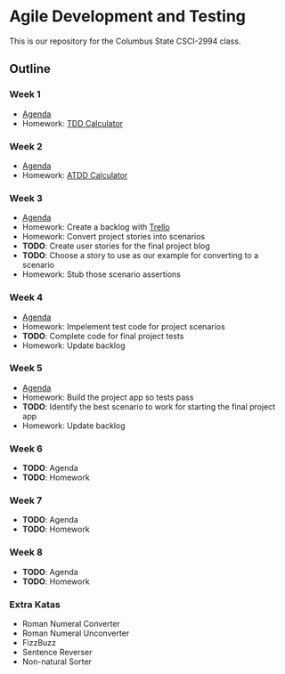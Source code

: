 # Agile Development and Testing
This is our repository for the Columbus State CSCI-2994 class.

## Outline

### Week 1
- [Agenda](/weeks/one.md)
- Homework: [TDD Calculator](/katas/calculator/spec)

### Week 2
- [Agenda](/weeks/two.md)
- Homework: [ATDD Calculator](/katas/calculator/features)

### Week 3
- [Agenda](/weeks/three.md)
- Homework: Create a backlog with [Trello](http://trello.com)
- Homework: Convert project stories into scenarios
- **TODO**: Create user stories for the final project blog
- **TODO**: Choose a story to use as our example for converting to a scenario
- Homework: Stub those scenario assertions

### Week 4
- [Agenda](/weeks/four.md)
- Homework: Impelement test code for project scenarios
- **TODO**: Complete code for final project tests
- Homework: Update backlog

### Week 5
- [Agenda](/weeks/five.md)
- Homework: Build the project app so tests pass
- **TODO**: Identify the best scenario to work for starting the final project app
- Homework: Update backlog

### Week 6
- **TODO**: Agenda
- **TODO**: Homework

### Week 7
- **TODO**: Agenda
- **TODO**: Homework

### Week 8
- **TODO**: Agenda
- **TODO**: Homework

### Extra Katas
- Roman Numeral Converter
- Roman Numeral Unconverter
- FizzBuzz
- Sentence Reverser
- Non-natural Sorter
